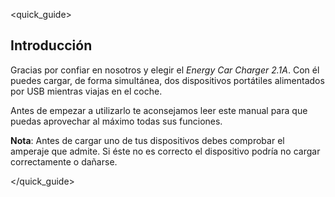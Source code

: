 <quick_guide>
##  Introducción

Gracias por confiar en nosotros y elegir el *Energy Car Charger 2.1A*. Con él puedes cargar, de forma simultánea, dos dispositivos portátiles alimentados por USB mientras viajas en el coche.

Antes de empezar a utilizarlo te aconsejamos leer este manual para que puedas aprovechar al máximo todas sus funciones. 

**Nota**: Antes de cargar uno de tus dispositivos debes comprobar el amperaje que admite. Si éste no es correcto el dispositivo podría no cargar correctamente o dañarse.

</quick_guide>
